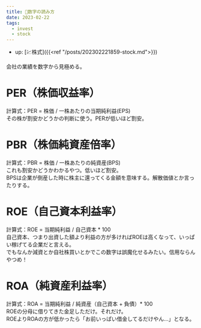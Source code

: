 ```yaml
---
title: 📝数字の読み方
date: 2023-02-22
tags:
  - invest
  - stock
---
```


- up: [💹株式]({{<ref "/posts/202302221859-stock.md">}})

会社の業績を数字から見極める。

# PER（株価収益率）
計算式：PER = 株価 / 一株あたりの当期純利益(EPS)  
その株が割安かどうかの判断に使う。PERが低いほど割安。  

# PBR（株価純資産倍率）
計算式：PBR = 株価 / 一株あたりの純資産(BPS)  
これも割安かどうかわかるやつ。低いほど割安。  
BPSは企業が倒産した時に株主に還ってくる金額を意味する。解散価値とか言ったりする。

# ROE（自己資本利益率）
計算式：ROE = 当期純利益 / 自己資本 * 100  
自己資本、つまり出資した額より利益の方が多ければROEは高くなって、いっぱい稼げてる企業だと言える。  
でもなんか減資とか自社株買いとかでこの数字は誤魔化せるみたい。信用ならんやつめ！

# ROA（純資産利益率）
計算式：ROA = 当期純利益 / 純資産（自己資本 + 負債）* 100  
ROEの分母に借りてきた金足しただけ。それだけ。  
ROEよりROAの方が低かったら「お前いっぱい借金してるだけやん...」となる。
